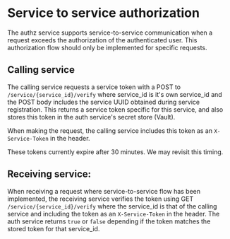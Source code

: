 # Service to service authorization 

The authz service supports service-to-service communication when a request exceeds the authorization of the authenticated user. This authorization flow should only be implemented for specific requests. 

## Calling service

The calling service requests a service token with a POST to `/service/{service_id}/verify` where service_id is it's own service_id and the POST body includes the service UUID obtained during service registration. This returns a service token specific for this service, and also stores this token in the auth service's secret store (Vault).  

When making the request, the calling service includes this token as an `X-Service-Token` in the header. 

These tokens currently expire after 30 minutes. We may revisit this timing. 

## Receiving service:

When receiving a request where service-to-service flow has been implemented, the receiving service verifies the token using GET `/service/{service_id}/verify` where the service_id is that of the calling service and including the token as an `X-Service-Token` in the header. The auth service returns `true` or `false` depending if the token matches the stored token for that service_id. 